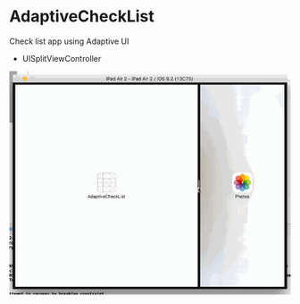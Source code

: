 # AdaptiveCheckList

Check list app using Adaptive UI

- UISplitViewController

![demo](https://github.com/akio0911/AdaptiveCheckList/blob/master/demo.gif "demo")

